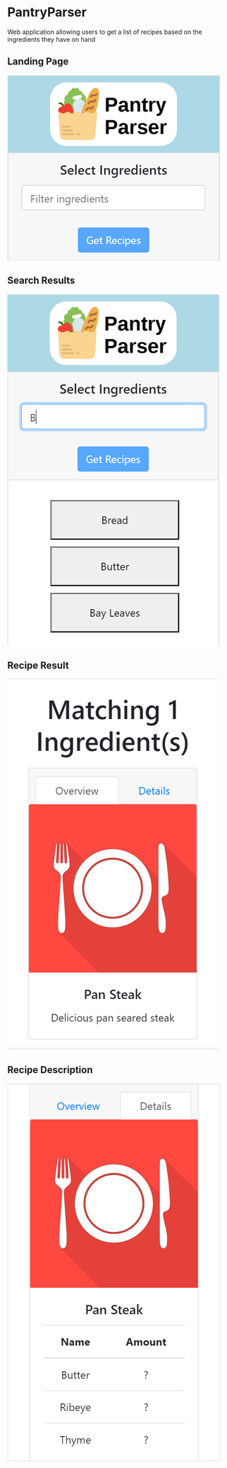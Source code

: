 # PantryParser
Web application allowing users to get a list of recipes based on the ingredients they have on hand

## Landing Page
![alt text](screenshots/pantryParserLandingPage.PNG)

## Search Results
![alt text](screenshots/pantryParserSearch.PNG)

## Recipe Result
![alt text](screenshots/pantryParserRecipe.PNG)

## Recipe Description
![alt text](screenshots/pantryParserRecipeDetails.PNG)
